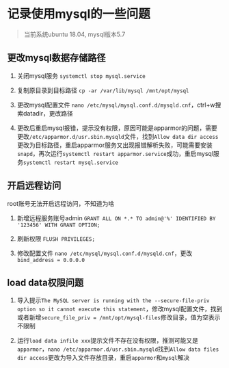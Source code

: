 # 记录使用mysql的一些问题

> 当前系统ubuntu 18.04, mysql版本5.7

## 更改mysql数据存储路径

1. 关闭mysql服务 `systemctl stop mysql.service`

2. 复制原目录到目标路径 `cp -ar /var/lib/mysql /mnt/opt/mysql`

3. 更改mysql配置文件 `nano /etc/mysql/mysql.conf.d/mysqld.cnf`，ctrl+w搜索datadir，更改路径

4. 更改后重启mysql报错，提示没有权限，原因可能是apparmor的问题，需要更改`/etc/apparmor.d/usr.sbin.mysqld`文件，找到`Allow data dir access`更改为目标路径，重启apparmor服务又出现报错解析失败，可能需要安装`snapd`，再次运行`systemctl restart apparmor.service`成功，重启mysql服务`systemctl restart mysql.service`

## 开启远程访问

root账号无法开启远程访问，不知道为啥

1. 新增远程服务账号admin `GRANT ALL ON *.* TO admin@'%' IDENTIFIED BY '123456' WITH GRANT OPTION;`

2. 刷新权限 `FLUSH PRIVILEGES;`

3. 修改配置文件 `nano /etc/mysql/mysql.conf.d/mysqld.cnf`，更改`bind_address = 0.0.0.0`

## load data权限问题

1. 导入提示`The MySQL server is running with the --secure-file-priv option so it cannot execute this statement`，修改mysql配置文件，找到或者新增`secure_file_priv = /mnt/opt/mysql-files`修改目录，值为空表示不限制

2. 运行`load data infile xxx`提示文件不存在没有权限，推测可能又是`apparmor`，`nano /etc/apparmor.d/usr.sbin.mysqld`找到`Allow data files dir access`更改为导入文件存放目录，重启`apparmor`和`mysql`解决